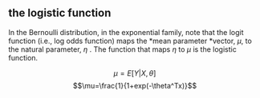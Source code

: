 ## the logistic function
In the Bernoulli distribution, in the exponential family, note that the logit function (i.e., log odds function) maps the *mean parameter *vector, $\mu$, to the natural parameter, $\eta$ . The function that maps $\eta$ to $\mu$ is the logistic function.
	
$$\mu =E[Y|X,\theta]$$
$$\mu=\frac{1}{1+exp(-\theta^Tx)}$$